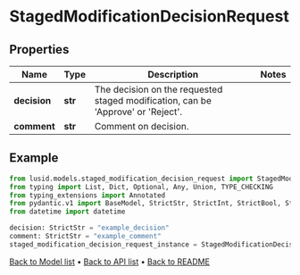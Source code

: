 # StagedModificationDecisionRequest

## Properties
Name | Type | Description | Notes
------------ | ------------- | ------------- | -------------
**decision** | **str** | The decision on the requested staged modification, can be &#39;Approve&#39; or &#39;Reject&#39;. | 
**comment** | **str** | Comment on decision. | 
## Example

```python
from lusid.models.staged_modification_decision_request import StagedModificationDecisionRequest
from typing import List, Dict, Optional, Any, Union, TYPE_CHECKING
from typing_extensions import Annotated
from pydantic.v1 import BaseModel, StrictStr, StrictInt, StrictBool, StrictFloat, StrictBytes, Field, validator, ValidationError, conlist, constr
from datetime import datetime

decision: StrictStr = "example_decision"
comment: StrictStr = "example_comment"
staged_modification_decision_request_instance = StagedModificationDecisionRequest(decision=decision, comment=comment)

```

[Back to Model list](../README.md#documentation-for-models) &#8226; [Back to API list](../README.md#documentation-for-api-endpoints) &#8226; [Back to README](../README.md)

